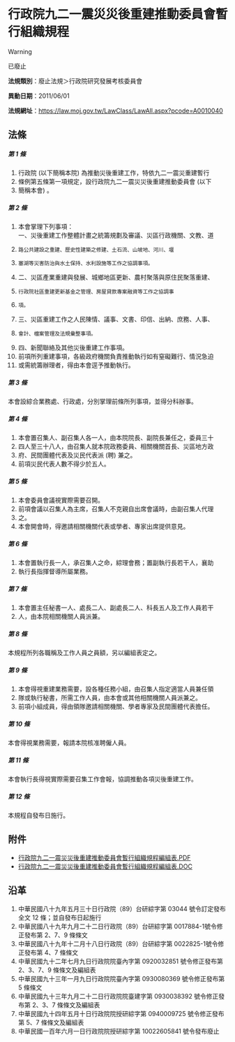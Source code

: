# 行政院九二一震災災後重建推動委員會暫行組織規程


> [!WARNING]
> 已廢止


**法規類別**：廢止法規＞行政院研究發展考核委員會

**異動日期**：2011/06/01  

**法規網址**：https://law.moj.gov.tw/LawClass/LawAll.aspx?pcode=A0010040



## 法條
##### 第 1 條
1. 行政院 (以下簡稱本院) 為推動災後重建工作，特依九二一震災重建暫行
1. 條例第五條第一項規定，設行政院九二一震災災後重建推動委員會 (以下
1. 簡稱本會) 。

##### 第 2 條
1. 本會掌理下列事項：                                                
一、災後重建工作整體計畫之統籌規劃及審議、災區行政機關、文教、道
1.     路公共建設之重建、歷史性建築之修建、土石流、山坡地、河川、堰
1.     塞湖等災害防治與水土保持、水利設施等工作之協調事項。        
1. 二、災區產業重建與發展、城鄉地區更新、農村聚落與原住民聚落重建、
1.     行政院社區重建更新基金之管理、房屋貸款專案融資等工作之協調事
1.     項。                                                        
1. 三、災區重建工作之人民陳情、議事、文書、印信、出納、庶務、人事、
1.     會計、檔案管理及法規彙整事項。                              
1. 四、新聞聯絡及其他災後重建工作事項。
1. 前項所列重建事項，各級政府機關負責推動執行如有窒礙難行、情況急迫
1. 或需統籌辦理者，得由本會逕予推動執行。

##### 第 3 條
本會設綜合業務處、行政處，分別掌理前條所列事項，並得分科辦事。

##### 第 4 條
1. 本會置召集人、副召集人各一人，由本院院長、副院長兼任之，委員三十
1. 四人至三十八人，由召集人就本院政務委員、相關機關首長、災區地方政
1. 府、民間團體代表及災民代表派 (聘) 兼之。
1. 前項災民代表人數不得少於五人。

##### 第 5 條
1. 本會委員會議視實際需要召開。
1. 前項會議以召集人為主席，召集人不克親自出席會議時，由副召集人代理
1. 之。
1. 本會開會時，得邀請相關機關代表或學者、專家出席提供意見。

##### 第 6 條
1. 本會置執行長一人，承召集人之命，綜理會務；置副執行長若干人，襄助
1. 執行長指揮督導所屬業務。

##### 第 7 條
1. 本會置主任秘書一人、處長二人、副處長二人、科長五人及工作人員若干
1. 人，由本院相關機關人員派兼。

##### 第 8 條
本規程所列各職稱及工作人員之員額，另以編組表定之。

##### 第 9 條
1. 本會得視重建業務需要，設各種任務小組，由召集人指定適當人員兼任領  
1. 隊或執行秘書，所需工作人員，由本會或其他相關機關人員派兼之。      
1. 前項小組成員，得由領隊邀請相關機關、學者專家及民間團體代表擔任。

##### 第 10 條
本會得視業務需要，報請本院核准聘僱人員。

##### 第 11 條
本會執行長得視實際需要召集工作會報，協調推動各項災後重建工作。

##### 第 12 條
本規程自發布日施行。
## 附件
* [行政院九二一震災災後重建推動委員會暫行組織規程編組表.PDF](https://law.moj.gov.tw/LawClass/LawGetFile.ashx?FileId=0000232696)
* [行政院九二一震災災後重建推動委員會暫行組織規程編組表.DOC](https://law.moj.gov.tw/LawClass/LawGetFile.ashx?FileId=0000025230)
## 沿革
1. 中華民國八十九年五月三十日行政院（89）台研綜字第 03044  號令訂定發布全文 12 條；並自發布日起施行
1. 中華民國八十九年九月二十二日行政院（89）台研綜字第 0017884-1號令修正發布第 2、7、9  條條文
1. 中華民國八十九年十二月十八日行政院（89）台研綜字第 0022825-1號令修正發布第 4、7 條條文
1. 中華民國九十二年七月九日行政院院臺內字第 0920032851 號令修正發布第 2、3、7、9 條條文及編組表 
1. 中華民國九十三年一月九日行政院院臺內字第 0930080369 號令修正發布第 5  條條文    
1. 中華民國九十三年九月二十二日行政院院臺建字第 0930038392 號令修正發布第 2、3、7  條條文及編組表
1. 中華民國九十四年五月十日行政院院授研綜字第 0940009725 號令修正發布第 5、7 條條文及編組表
1. 中華民國一百年六月一日行政院院授研綜字第 10022605841  號令發布廢止
